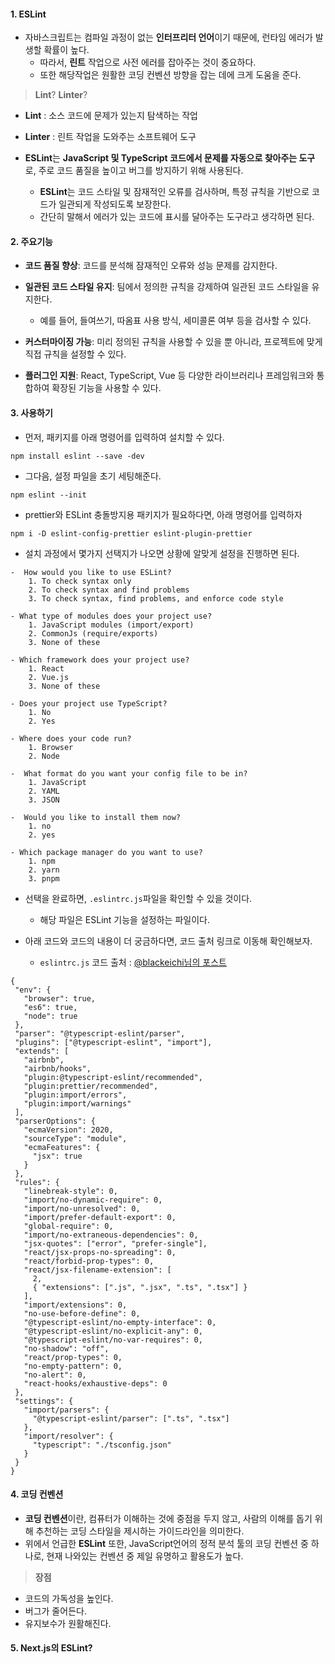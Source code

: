 
#### 1. ESLint

- 자바스크립트는 컴파일 과정이 없는 **인터프리터 언어**이기 때문에, 런타임 에러가 발생할 확률이 높다. 
	- 따라서, **린트** 작업으로 사전 에러를 잡아주는 것이 중요하다.
	- 또한 해당작업은 원활한 코딩 컨벤션 방향을 잡는 데에 크게 도움을 준다.

> **Lint**? **Linter**?
- **Lint** : 소스 코드에 문제가 있는지 탐색하는 작업
- **Linter** : 린트 작업을 도와주는 소프트웨어 도구

- **ESLint**는 **JavaScript 및 TypeScript 코드에서 문제를 자동으로 찾아주는 도구**로, 주로 코드 품질을 높이고 버그를 방지하기 위해 사용된다.
	- **ESLint**는 코드 스타일 및 잠재적인 오류를 검사하며, 특정 규칙을 기반으로 코드가 일관되게 작성되도록 보장한다.
	- 간단히 말해서 에러가 있는 코드에 표시를 달아주는 도구라고 생각하면 된다.


#### 2. 주요기능

- **코드 품질 향상**: 코드를 분석해 잠재적인 오류와 성능 문제를 감지한다.
- **일관된 코드 스타일 유지**: 팀에서 정의한 규칙을 강제하여 일관된 코드 스타일을 유지한다.
	- 예를 들어, 들여쓰기, 따옴표 사용 방식, 세미콜론 여부 등을 검사할 수 있다.

- **커스터마이징 가능**: 미리 정의된 규칙을 사용할 수 있을 뿐 아니라, 프로젝트에 맞게 직접 규칙을 설정할 수 있다.
- **플러그인 지원**: React, TypeScript, Vue 등 다양한 라이브러리나 프레임워크와 통합하여 확장된 기능을 사용할 수 있다.


#### 3. 사용하기

- 먼저, 패키지를 아래 명령어를 입력하여 설치할 수 있다.
```shell
npm install eslint --save -dev
```

- 그다음, 설정 파일을 초기 세팅해준다.
```shell
npm eslint --init
```

- prettier와 ESLint 충돌방지용 패키지가 필요하다면, 아래 명령어를 입력하자
```null
npm i -D eslint-config-prettier eslint-plugin-prettier
```

- 설치 과정에서 몇가지 선택지가 나오면 상황에 알맞게 설정을 진행하면 된다.
```null
-  How would you like to use ESLint?
    1. To check syntax only
    2. To check syntax and find problems
    3. To check syntax, find problems, and enforce code style

- What type of modules does your project use?
    1. JavaScript modules (import/export)
    2. CommonJs (require/exports)
    3. None of these

- Which framework does your project use?
    1. React 
    2. Vue.js
    3. None of these

- Does your project use TypeScript? 
    1. No
    2. Yes

- Where does your code run? 
    1. Browser
    2. Node

-  What format do you want your config file to be in?
    1. JavaScript
    2. YAML
    3. JSON

-  Would you like to install them now? 
    1. no
    2. yes

- Which package manager do you want to use?
    1. npm
    2. yarn
    3. pnpm
```

- 선택을 완료하면, `.eslintrc.js`파일을 확인할 수 있을 것이다.
	- 해당 파일은 ESLint 기능을 설정하는 파일이다.

- 아래 코드와 코드의 내용이 더 궁금하다면, 코드 출처 링크로 이동해 확인해보자.
	- `eslintrc.js` 코드 출처 : [@blackeichi님의 포스트](https://velog.io/@blackeichi/ESLint%EB%9E%80)
```null
{
 "env": {
   "browser": true,
   "es6": true,
   "node": true
 },
 "parser": "@typescript-eslint/parser",
 "plugins": ["@typescript-eslint", "import"],
 "extends": [
   "airbnb",
   "airbnb/hooks",
   "plugin:@typescript-eslint/recommended",
   "plugin:prettier/recommended",
   "plugin:import/errors",
   "plugin:import/warnings"
 ],
 "parserOptions": {
   "ecmaVersion": 2020,
   "sourceType": "module",
   "ecmaFeatures": {
     "jsx": true
   }
 },
 "rules": {
   "linebreak-style": 0,
   "import/no-dynamic-require": 0,
   "import/no-unresolved": 0,
   "import/prefer-default-export": 0,
   "global-require": 0,
   "import/no-extraneous-dependencies": 0,
   "jsx-quotes": ["error", "prefer-single"],
   "react/jsx-props-no-spreading": 0,
   "react/forbid-prop-types": 0,
   "react/jsx-filename-extension": [
     2,
     { "extensions": [".js", ".jsx", ".ts", ".tsx"] }
   ],
   "import/extensions": 0,
   "no-use-before-define": 0,
   "@typescript-eslint/no-empty-interface": 0,
   "@typescript-eslint/no-explicit-any": 0,
   "@typescript-eslint/no-var-requires": 0,
   "no-shadow": "off",
   "react/prop-types": 0,
   "no-empty-pattern": 0,
   "no-alert": 0,
   "react-hooks/exhaustive-deps": 0
 },
 "settings": {
   "import/parsers": {
     "@typescript-eslint/parser": [".ts", ".tsx"]
   },
   "import/resolver": {
     "typescript": "./tsconfig.json"
   }
 }
}
```

#### 4. 코딩 컨벤션

- **코딩 컨벤션**이란, 컴퓨터가 이해하는 것에 중점을 두지 않고, 사람의 이해를 돕기 위해 추천하는 코딩 스타일을 제시하는 가이드라인을 의미한다.
- 위에서 언급한 **ESLint** 또한, JavaScript언어의 정적 분석 툴의 코딩 컨벤션 중 하나로, 현재 나와있는 컨벤션 중 제일 유명하고 활용도가 높다.

> **장점**
- 코드의 가독성을 높인다.
- 버그가 줄어든다.
- 유지보수가 원활해진다.


#### 5. Next.js의 ESLint?

